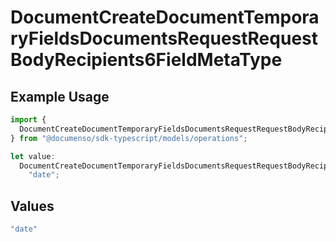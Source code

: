 # DocumentCreateDocumentTemporaryFieldsDocumentsRequestRequestBodyRecipients6FieldMetaType

## Example Usage

```typescript
import {
  DocumentCreateDocumentTemporaryFieldsDocumentsRequestRequestBodyRecipients6FieldMetaType,
} from "@documenso/sdk-typescript/models/operations";

let value:
  DocumentCreateDocumentTemporaryFieldsDocumentsRequestRequestBodyRecipients6FieldMetaType =
    "date";
```

## Values

```typescript
"date"
```